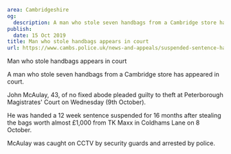 ```yaml
area: Cambridgeshire
og:
  description: A man who stole seven handbags from a Cambridge store has appeared in court.
publish:
  date: 15 Oct 2019
title: Man who stole handbags appears in court
url: https://www.cambs.police.uk/news-and-appeals/suspended-sentence-handbags
```

Man who stole handbags appears in court

A man who stole seven handbags from a Cambridge store has appeared in court.

John McAulay, 43, of no fixed abode pleaded guilty to theft at Peterborough Magistrates' Court on Wednesday (9th October).

He was handed a 12 week sentence suspended for 16 months after stealing the bags worth almost £1,000 from TK Maxx in Coldhams Lane on 8 October.

McAulay was caught on CCTV by security guards and arrested by police.
